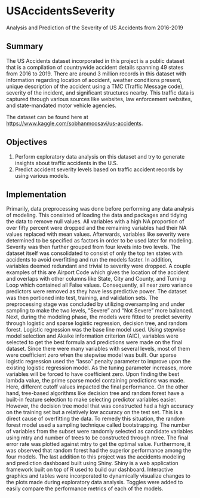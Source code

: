 # USAccidentsSeverity
Analysis and Prediction of the Severity of US Accidents from 2016-2019

## Summary

The US Accidents dataset incorporated in this project is a public dataset that is a compilation of countrywide accident details spanning 49 states from 2016 to 2019. There are around 3 million records in this dataset with information regarding location of accident, weather conditions present, unique description of the accident using a TMC (Traffic Message code), severity of the incident, and significant structures nearby. This traffic data is captured through various sources like websites, law enforcement websites, and state-mandated motor vehicle agencies.

The dataset can be found here at https://www.kaggle.com/sobhanmoosavi/us-accidents.

## Objectives 

1. Perform exploratory data analysis on this dataset and try to generate insights about traffic accidents in the U.S. 
2. Predict accident severity levels based on traffic accident records by using various models.

## Implementation 

Primarily, data preprocessing was done before performing any data analysis of modeling. This consisted of loading the data and packages and tidying the data to remove null values. All variables with a high NA proportion of over fifty percent were dropped and the remaining variables had their NA values replaced with mean values. Afterwards, variables like severity were determined to be specified as factors in order to be used later for modeling. Severity was then further grouped from four levels into two levels. The dataset itself was consolidated to consist of only the top ten states with accidents to avoid overfitting and run the models faster. 
In addition, variables deemed redundant and trivial to severity were dropped. A couple examples of this are Airport Code which gives the location of the accident and overlaps with other columns like State, City and County, and Turning Loop which contained all False values. Consequently, all near zero variance predictors were removed as they have less predictive power. The dataset was then portioned into test, training, and validation sets. The preprocessing stage was concluded by utilizing oversampling and under sampling to make the two levels, “Severe” and “Not Severe” more balanced.
Next, during the modeling phase, the models were fitted to predict severity through logistic and sparse logistic regression, decision tree, and random forest.  Logistic regression was the base line model used. Using stepwise model selection and Akaike information criterion (AIC), variables were selected to get the best formula and predictions were made on the final dataset. Since there were many variables with several levels, most of them were coefficient zero when the stepwise model was built. Our sparse logistic regression used the “lasso” penalty parameter to improve upon the existing logistic regression model. As the tuning parameter increases, more variables will be forced to have coefficient zero. Upon finding the best lambda value, the prime sparse model containing predictions was made. Here, different cutoff values impacted the final performance.
On the other hand, tree-based algorithms like decision tree and random forest have a built-in feature selection to make selecting predictor variables easier. However, the decision tree model that was constructed had a high accuracy on the training set but a relatively low accuracy on the test set. This is a direct cause of overfitting the data. To remedy this situation, the random forest model used a sampling technique called bootstrapping. The number of variables from the subset were randomly selected as candidate variables using mtry and number of trees to be constructed through ntree.  The final error rate was plotted against mtry to get the optimal value. Furthermore, it was observed that random forest had the superior performance among the four models.
The last addition to this project was the accidents modeling and prediction dashboard built using Shiny. Shiny is a web application framework built on top of R used to build our dashboard. Interactive graphics and tables were incorporated to 	dynamically visualize changes to the plots made during exploratory data analysis. Toggles were added to easily compare the performance metrics of each of the models.




